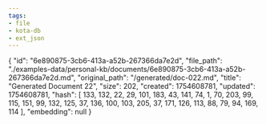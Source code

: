 ```yaml
---
tags:
- file
- kota-db
- ext_json
---
```

{
  "id": "6e890875-3cb6-413a-a52b-267366da7e2d",
  "file_path": "./examples-data/personal-kb/documents/6e890875-3cb6-413a-a52b-267366da7e2d.md",
  "original_path": "/generated/doc-022.md",
  "title": "Generated Document 22",
  "size": 202,
  "created": 1754608781,
  "updated": 1754608781,
  "hash": [
    133,
    132,
    22,
    29,
    101,
    183,
    43,
    141,
    74,
    1,
    70,
    203,
    99,
    115,
    151,
    99,
    132,
    125,
    37,
    136,
    100,
    103,
    205,
    37,
    171,
    126,
    113,
    88,
    79,
    94,
    169,
    114
  ],
  "embedding": null
}